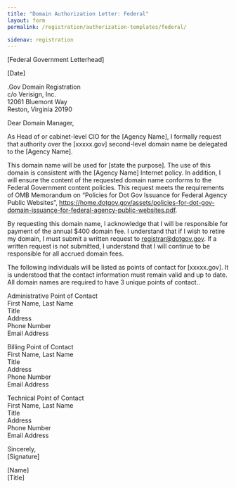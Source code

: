```yaml
---
title: "Domain Authorization Letter: Federal"
layout: form
permalink: /registration/authorization-templates/federal/

sidenav: registration
---
```


[Federal Government Letterhead]

[Date]

.Gov Domain Registration  
c/o Verisign, Inc.  
12061 Bluemont Way  
Reston, Virginia 20190

Dear Domain Manager,

As Head of or cabinet-level CIO for the [Agency Name], I formally request that authority over the [xxxxx.gov] second-level domain name be delegated to the [Agency Name].

This domain name will be used for [state the purpose]. The use of this domain is consistent with the [Agency Name] Internet policy. In addition, I will ensure the content of the requested domain name conforms to the Federal Government content policies. This request meets the requirements of OMB Memorandum on “Policies for Dot Gov Issuance for Federal Agency Public Websites”, https://home.dotgov.gov/assets/policies-for-dot-gov-domain-issuance-for-federal-agency-public-websites.pdf.

By requesting this domain name, I acknowledge that I will be responsible for payment of the annual $400 domain fee. I understand that if I wish to retire my domain, I must submit a written request to registrar@dotgov.gov. If a written request is not submitted, I understand that I will continue to be responsible for all accrued domain fees.

The following individuals will be listed as points of contact for [xxxxx.gov]. It is understood that the contact information must remain valid and up to date. All domain names are required to have 3 unique points of contact..

Administrative Point of Contact  
First Name, Last Name  
Title  
Address  
Phone Number  
Email Address  

Billing Point of Contact  
First Name, Last Name  
Title  
Address  
Phone Number  
Email Address  

Technical Point of Contact  
First Name, Last Name  
Title  
Address  
Phone Number  
Email Address  

Sincerely,  
[Signature]

[Name]  
[Title]
